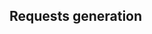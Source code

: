 ## Requests generation

<!-- @include: if-controller.md -->
<!-- @include: loops/index.md -->
<!-- @include: group-requests.md -->
<!-- @include: csv-dataset.md -->
<!-- @include: counter.md -->
<!-- @include: jsr223-pre-processor.md -->
<!-- @include: timers/index.md -->
<!-- @include: percent-controller.md -->
<!-- @include: weighted-switch-controller.md -->
<!-- @include: parallel-controller.md -->
